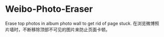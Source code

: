 # Weibo-Photo-Eraser
Erase top photos in album photo wall to get rid of page stuck. 在浏览微博照片墙时，不断移除顶部不可见的图片来防止页面卡顿。
